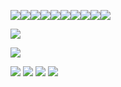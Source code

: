 ![](Pasted%20image%2020250403120635.png)![](Pasted%20image%2020250403120715.png)![](Pasted%20image%2020250403120911.png)![](Pasted%20image%2020250403120947.png)![](Pasted%20image%2020250403121126.png)![](Pasted%20image%2020250403121201.png)![](Pasted%20image%2020250403121224.png)![](Pasted%20image%2020250403122002.png)![](Pasted%20image%2020250403122054.png)![](Pasted%20image%2020250403122105.png)

![](Pasted%20image%2020250424160517.png)

![](Pasted%20image%2020250424160611.png)

![](Pasted%20image%2020250424160634.png)
![](Pasted%20image%2020250424160659.png)
![](Pasted%20image%2020250424153846.png)
![](Pasted%20image%2020250424160726.png)